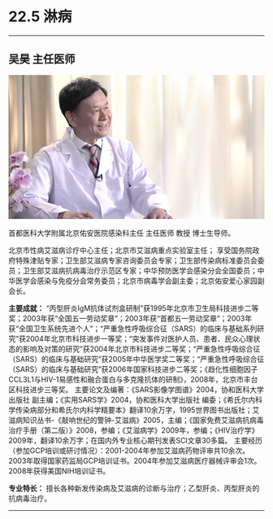 # 22.5 淋病

---

## 吴昊 主任医师

 ![1684334934732](image/c22_005/1684334934732.png)

首都医科大学附属北京佑安医院感染科主任 主任医师 教授 博士生导师。

北京市性病艾滋病诊疗中心主任；北京市艾滋病重点实验室主任； 享受国务院政府特殊津贴专家；卫生部艾滋病专家咨询委员会专家；卫生部传染病标准委员会委员；卫生部艾滋病抗病毒治疗示范区专家；中华预防医学会感染分会全国委员；中华医学会感染与免疫分会常务委员；北京市病毒学会副主委；北京佑安爱心家园副会长。


**主要成就：** “丙型肝炎IgM抗体试剂盒研制”获1995年北京市卫生局科技进步二等奖；2003年获“全国五一劳动奖章”；2003年获“首都五一劳动奖章”；2003年获“全国卫生系统先进个人”；“严重急性呼吸综合征（SARS）的临床与基础系列研究”获2004年北京市科技进步一等奖；“突发事件对医护人员、患者、民众心理状态的影响及对策的研究”获2004年北京市科技进步二等奖；“严重急性呼吸综合征（SARS）的临床与基础研究”获2005年中华医学奖二等奖；“严重急性呼吸综合征（SARS）的临床与基础研究”获2006年国家科技进步二等奖；《趋化性细胞因子CCL3L1与HIV-1易感性和融合蛋白与多克隆抗体的研制》，2008年，北京市丰台区科技进步三等奖。 主要论文及编著：《SARS影像学图谱》2004，协和医科大学出版社 副主编；《实用SARS学》2004，协和医科大学出版社 编委；《希氏尔内科学传染病部分和希氏尔内科学精要本》翻译10余万字，1995世界图书出版社；艾滋病知识丛书-《敲响世纪的警钟-艾滋病》2005，主编；《国家免费艾滋病抗病毒治疗手册（第二版）》2008，参编；《艾滋病学》2009年，参编；《HIV治疗学》2009年，翻译10余万字；在国内外专业核心期刊发表SCI文章30多篇。 主要经历（参加GCP培训或研讨情况）：2001-2004年参加艾滋病药物评审共10余次。2003年取得国家药监局GCP培训证书。2004年参加艾滋病医疗器械评审会1次。2008年获得美国NIH培训证书。

**专业特长：** 擅长各种新发传染病及艾滋病的诊断与治疗；乙型肝炎、丙型肝炎的抗病毒治疗。

---
